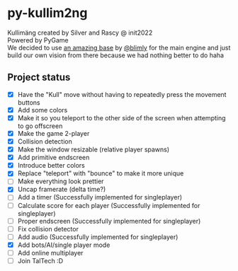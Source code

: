 # py-kullim2ng
Kullimäng created by Silver and Rascy @ init2022<br />
Powered by PyGame<br />
We decided to use [an amazing base](https://github.com/blimly/python_koolitus/blob/checkpoint1-game-loop/main.py) by [@blimly](https://github.com/blimly/) for the main engine and just build our own vision from there because we had nothing better to do haha
## Project status

- [x] Have the "Kull" move without having to repeatedly press the movement buttons
- [x] Add some colors
- [x] Make it so you teleport to the other side of the screen when attempting to go offscreen
- [x] Make the game 2-player
- [x] Collision detection
- [x] Make the window resizable (relative player spawns)
- [x] Add primitive endscreen
- [x] Introduce better colors
- [x] Replace "teleport" with "bounce" to make it more unique
- [ ] Make everything look prettier
- [x] Uncap framerate (delta time?)
- [ ] Add a timer (Successfully implemented for singleplayer)
- [ ] Calculate score for each player (Successfully implemented for singleplayer)
- [ ] Proper endscreen (Successfully implemented for singleplayer)
- [ ] Fix collision detector
- [ ] Add audio (Successfully implemented for singleplayer)
- [x] Add bots/AI/single player mode
- [ ] Add online multiplayer
- [ ] Join TalTech :D

<!-- https://pastebin.com/7y9g0sBS a very old copy of the game, only here as a backup / bookmark of sorts. -->
